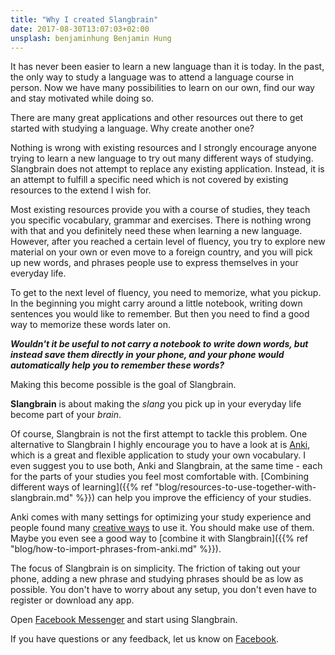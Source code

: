 ```yaml
---
title: "Why I created Slangbrain"
date: 2017-08-30T13:07:03+02:00
unsplash: benjaminhung Benjamin Hung
---
```


It has never been easier to learn a new language than it is today.
In the past, the only way to study a language was to attend a language course in person.
Now we have many possibilities to learn on our own, find our way and stay motivated while doing so.

There are many great applications and other resources out there to get started with studying a language.
Why create another one?

Nothing is wrong with existing resources and
I strongly encourage anyone trying to learn a new language to try out many different ways of studying.
Slangbrain does not attempt to replace any existing application.
Instead, it is an attempt to fulfill a specific need which is not covered by existing resources to the extend I wish for.

Most existing resources provide you with a course of studies, they teach you specific vocabulary, grammar and exercises.
There is nothing wrong with that and you definitely need these when learning a new language.
However, after you reached a certain level of fluency, you try to explore new material on your own or even move to a foreign country,
and you will pick up new words, and phrases people use to express themselves in your everyday life.

To get to the next level of fluency, you need to memorize, what you pickup.
In the beginning you might carry around a little notebook, writing down sentences you would like to remember.
But then you need to find a good way to memorize these words later on.

_**Wouldn't it be useful to not carry a notebook to write down words, but instead save them directly in your phone,
and your phone would automatically help you to remember these words?**_

Making this become possible is the goal of Slangbrain.

**Slangbrain** is about making the *slang* you pick up in your everyday life become part of your *brain*.


Of course, Slangbrain is not the first attempt to tackle this problem.
One alternative to Slangbrain I highly encourage you to have a look at is [Anki](https://apps.ankiweb.net/),
which is a great and flexible application to study your own vocabulary.
I even suggest you to use both, Anki and Slangbrain, at the same time - each for the parts of your studies you feel most comfortable with.
[Combining different ways of learning]({{% ref "blog/resources-to-use-together-with-slangbrain.md" %}}) can help you improve the efficiency of your studies.

Anki comes with many settings for optimizing your study experience and people found many [creative ways](https://ankiweb.net/shared/decks/) to use it.
You should make use of them. Maybe you even see a good way to [combine it with Slangbrain]({{% ref "blog/how-to-import-phrases-from-anki.md" %}}).

The focus of Slangbrain is on simplicity.
The friction of taking out your phone, adding a new phrase and studying phrases should be as low as possible.
You don't have to worry about any setup, you don't even have to register or download any app.

Open [Facebook Messenger](https://m.me/slangbrain) and start using Slangbrain.


If you have questions or any feedback, let us know on [Facebook](https://www.facebook.com/slangbrain/).
